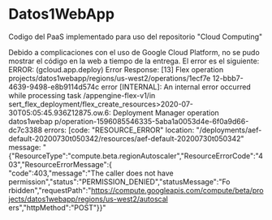 # Datos1WebApp
Codigo del PaaS implementado para uso del repositorio "Cloud Computing"
 
 Debido a complicaciones con el uso de Google Cloud Platform, no se pudo mostrar el código en la web a tiempo de la entrega. El error es el siguiente:
ERROR: (gcloud.app.deploy) Error Response: [13] Flex operation projects/datos1webapp/regions/us-west2/operations/1ecf7e
12-bbb7-4639-9498-e8b9114d574c error [INTERNAL]: An internal error occurred while processing task /appengine-flex-v1/in
sert_flex_deployment/flex_create_resources>2020-07-30T05:05:45.936Z12875.ow.6: Deployment Manager operation datos1webap
p/operation-1596085546335-5aba1a0053d4e-6f0a9d66-dc7c3388 errors: [code: "RESOURCE_ERROR"
location: "/deployments/aef-default-20200730t050342/resources/aef-default-20200730t050342"
message: "{\"ResourceType\":\"compute.beta.regionAutoscaler\",\"ResourceErrorCode\":\"403\",\"ResourceErrorMessage\":{\
"code\":403,\"message\":\"The caller does not have permission\",\"status\":\"PERMISSION_DENIED\",\"statusMessage\":\"Fo
rbidden\",\"requestPath\":\"https://compute.googleapis.com/compute/beta/projects/datos1webapp/regions/us-west2/autoscal
ers\",\"httpMethod\":\"POST\"}}"
